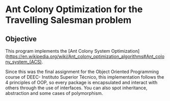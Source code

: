 # Ant Colony Optimization for the Travelling Salesman problem

## Objective
This program implements the [Ant Colony System Optimization](https://en.wikipedia.org/wiki/Ant_colony_optimization_algorithms#Ant_colony_system_(ACS).

Since this was the final assignment for the Object Oriented Programming course of DEEC- Instituto Superior Técnico, this implementation follows the 4 principles of OOP, so every package is encapsulated and interact with others through the use of interfaces. You can also spot inheritance, abstraction and some cases of polymorphism.

